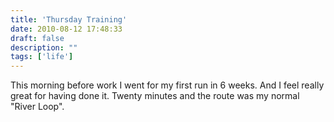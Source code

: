 ```yaml
---
title: 'Thursday Training'
date: 2010-08-12 17:48:33
draft: false
description: ""
tags: ['life']
---
```


This morning before work I went for my first run in 6 weeks. And I feel really great for having done it. Twenty minutes and the route was my normal "River Loop".
